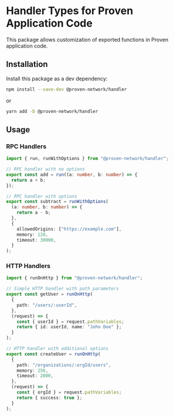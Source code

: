 # Handler Types for Proven Application Code

This package allows customization of exported functions in Proven application code.

## Installation

Install this package as a dev dependency:

```bash
npm install --save-dev @proven-network/handler
```

or

```bash
yarn add -D @proven-network/handler
```

## Usage

### RPC Handlers

```typescript
import { run, runWithOptions } from "@proven-network/handler";

// RPC handler with no options
export const add = run((a: number, b: number) => {
  return a + b;
});

// RPC handler with options
export const subtract = runWithOptions(
  (a: number, b: number) => {
    return a - b;
  },
  {
    allowedOrigins: ["https://example.com"],
    memory: 128,
    timeout: 30000,
  }
);
```

### HTTP Handlers

```typescript
import { runOnHttp } from "@proven-network/handler";

// Simple HTTP handler with path parameters
export const getUser = runOnHttp(
  {
    path: "/users/:userId",
  },
  (request) => {
    const { userId } = request.pathVariables;
    return { id: userId, name: "John Doe" };
  }
);

// HTTP handler with additional options
export const createUser = runOnHttp(
  {
    path: "/organizations/:orgId/users",
    memory: 256,
    timeout: 2000,
  },
  (request) => {
    const { orgId } = request.pathVariables;
    return { success: true };
  }
);
```
